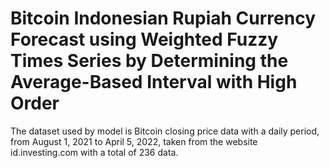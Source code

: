 # Bitcoin Indonesian Rupiah Currency Forecast using Weighted Fuzzy Times Series by Determining the Average-Based Interval with High Order

The dataset used by model is Bitcoin closing price data with a daily period, from August 1, 2021 to April 5, 2022, taken from the website id.investing.com with a total of 236 data.


